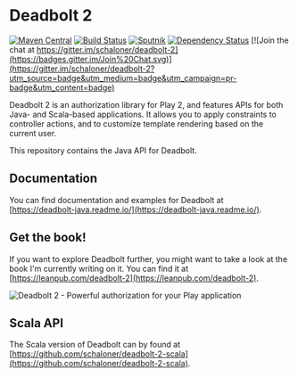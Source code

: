 # Deadbolt 2

[![Maven Central](https://maven-badges.herokuapp.com/maven-central/be.objectify/deadbolt-java_2.13/badge.svg)](https://maven-badges.herokuapp.com/maven-central/be.objectify/deadbolt-java_2.13) [![Build Status](https://travis-ci.org/schaloner/deadbolt-2-java.svg?branch=master)](https://travis-ci.org/schaloner/deadbolt-2-java) [![Sputnik](https://sputnik.ci/conf/badge)](https://sputnik.ci/app#/builds/schaloner/deadbolt-2-java) [![Dependency Status](https://www.versioneye.com/user/projects/5811b1af0b97423c6d6f1974/badge.svg?style=flat-square)](https://www.versioneye.com/user/projects/5811b1af0b97423c6d6f1974) [![Join the chat at https://gitter.im/schaloner/deadbolt-2](https://badges.gitter.im/Join%20Chat.svg)](https://gitter.im/schaloner/deadbolt-2?utm_source=badge&utm_medium=badge&utm_campaign=pr-badge&utm_content=badge)

Deadbolt 2 is an authorization library for Play 2, and features APIs for both Java- and Scala-based applications.  It allows you to apply constraints to controller actions, and to customize template rendering based on the current user.

This repository contains the Java API for Deadbolt.

## Documentation
You can find documentation and examples for Deadbolt at [https://deadbolt-java.readme.io/](https://deadbolt-java.readme.io/).

## Get the book!
If you want to explore Deadbolt further, you might want to take a look at the book I'm currently writing on it.  You can find it at [https://leanpub.com/deadbolt-2](https://leanpub.com/deadbolt-2).

![Deadbolt 2 - Powerful authorization for your Play application](https://s3.amazonaws.com/titlepages.leanpub.com/deadbolt-2/hero?1480947900)

## Scala API
The Scala version of Deadbolt can by found at [https://github.com/schaloner/deadbolt-2-scala](https://github.com/schaloner/deadbolt-2-scala).
